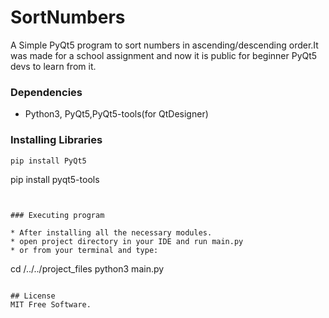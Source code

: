 # SortNumbers

A Simple PyQt5 program to sort numbers in ascending/descending order.It was made for a school assignment and now it is public for beginner PyQt5 devs to learn from it. 

### Dependencies

* Python3, PyQt5,PyQt5-tools(for QtDesigner)

### Installing Libraries
```
pip install PyQt5

```
pip install pyqt5-tools

```


### Executing program

* After installing all the necessary modules.
* open project directory in your IDE and run main.py
* or from your terminal and type: 
```
cd /../../project_files
python3 main.py

```

## License
MIT Free Software.

